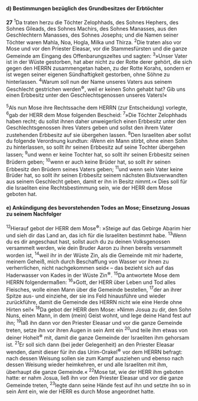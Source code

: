 #### d) Bestimmungen bezüglich des Grundbesitzes der Erbtöchter

__27__
<sup>1</sup>Da traten herzu die Töchter Zelophhads, des Sohnes Hephers, des Sohnes Gileads, des Sohnes Machirs, des Sohnes Manasses, aus den Geschlechtern Manasses, des Sohnes Josephs; und die Namen seiner Töchter waren Mahla, Noa, Hogla, Milka und Thirza.
<sup>2</sup>Die traten also vor Mose und vor den Priester Eleasar, vor die Stammesfürsten und die ganze Gemeinde am Eingang des Offenbarungszeltes und sagten:
<sup>3</sup>»Unser Vater ist in der Wüste gestorben, hat aber nicht zu der Rotte derer gehört, die sich gegen den HERRN zusammengetan haben, zu der Rotte Korahs, sondern er ist wegen seiner eigenen Sündhaftigkeit gestorben, ohne Söhne zu hinterlassen.
<sup>4</sup>Warum soll nun der Name unseres Vaters aus seinem Geschlecht gestrichen werden<sup title="= verschwinden">&#x2732;</sup>, weil er keinen Sohn gehabt hat? Gib uns einen Erbbesitz unter den Geschlechtsgenossen unseres Vaters!«

<sup>5</sup>Als nun Mose ihre Rechtssache dem HERRN (zur Entscheidung) vorlegte,
<sup>6</sup>gab der HERR dem Mose folgenden Bescheid:
<sup>7</sup>»Die Töchter Zelophhads haben recht; du sollst ihnen daher unweigerlich einen Erbbesitz unter den Geschlechtsgenossen ihres Vaters geben und sollst den ihrem Vater zustehenden Erbbesitz auf sie übergehen lassen.
<sup>8</sup>Den Israeliten aber sollst du folgende Verordnung kundtun: ›Wenn ein Mann stirbt, ohne einen Sohn zu hinterlassen, so sollt ihr seinen Erbbesitz auf seine Tochter übergehen lassen;
<sup>9</sup>und wenn er keine Tochter hat, so sollt ihr seinen Erbbesitz seinen Brüdern geben;
<sup>10</sup>wenn er auch keine Brüder hat, so sollt ihr seinen Erbbesitz den Brüdern seines Vaters geben;
<sup>11</sup>und wenn sein Vater keine Brüder hat, so sollt ihr seinen Erbbesitz seinem nächsten Blutsverwandten aus seinem Geschlecht geben, damit er ihn in Besitz nimmt.‹« Dies soll für die Israeliten eine Rechtsbestimmung sein, wie der HERR dem Mose geboten hat.

#### e) Ankündigung des bevorstehenden Todes an Mose; Einsetzung Josuas zu seinem Nachfolger

<sup>12</sup>Hierauf gebot der HERR dem Mose<sup title="vgl. 5.Mose 32,48-52">&#x2732;</sup>: »Steige auf das Gebirge Abarim hier und sieh dir das Land an, das ich für die Israeliten bestimmt habe.
<sup>13</sup>Wenn du es dir angeschaut hast, sollst auch du zu deinen Volksgenossen versammelt werden, wie dein Bruder Aaron zu ihnen bereits versammelt worden ist,
<sup>14</sup>weil ihr in der Wüste Zin, als die Gemeinde mit mir haderte, meinem Geheiß, mich durch Beschaffung von Wasser vor ihnen zu verherrlichen, nicht nachgekommen seid« – das bezieht sich auf das Haderwasser von Kades in der Wüste Zin<sup title="vgl. 20,1-13">&#x2732;</sup>.
<sup>15</sup>Da antwortete Mose dem HERRN folgendermaßen:
<sup>16</sup>»Gott, der HERR über Leben und Tod alles Fleisches, wolle einen Mann über die Gemeinde bestellen,
<sup>17</sup>der an ihrer Spitze aus- und einziehe, der sie ins Feld hinausführe und wieder zurückführe, damit die Gemeinde des HERRN nicht wie eine Herde ohne Hirten sei!«
<sup>18</sup>Da gebot der HERR dem Mose: »Nimm Josua zu dir, den Sohn Nuns, einen Mann, in dem (mein) Geist wohnt, und lege deine Hand fest auf ihn;
<sup>19</sup>laß ihn dann vor den Priester Eleasar und vor die ganze Gemeinde treten, setze ihn vor ihren Augen in sein Amt ein
<sup>20</sup>und teile ihm etwas von deiner Hoheit<sup title="oder: Würde">&#x2732;</sup> mit, damit die ganze Gemeinde der Israeliten ihm gehorsam ist.
<sup>21</sup>Er soll sich dann (bei jeder Gelegenheit) an den Priester Eleasar wenden, damit dieser für ihn das Urim-Orakel<sup title="vgl. 2.Mose 28,29-30">&#x2732;</sup> vor dem HERRN befragt: nach dessen Weisung sollen sie zum Kampf ausziehen und ebenso nach dessen Weisung wieder heimkehren, er und alle Israeliten mit ihm, überhaupt die ganze Gemeinde.«
<sup>22</sup>Mose tat, wie der HERR ihm geboten hatte: er nahm Josua, ließ ihn vor den Priester Eleasar und vor die ganze Gemeinde treten,
<sup>23</sup>legte dann seine Hände fest auf ihn und setzte ihn so in sein Amt ein, wie der HERR es durch Mose angeordnet hatte.